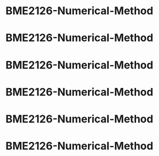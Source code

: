 # BME2126-Numerical-Method
# BME2126-Numerical-Method
# BME2126-Numerical-Method
# BME2126-Numerical-Method
# BME2126-Numerical-Method
# BME2126-Numerical-Method

